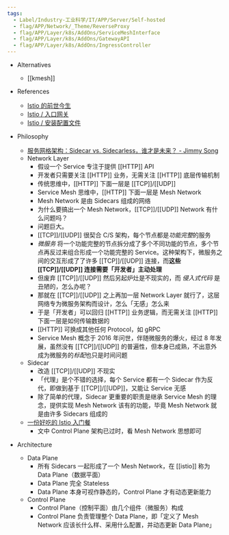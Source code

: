 ```yaml
---
tags:
  - Label/Industry-工业科学/IT/APP/Server/Self-hosted
  - flag/APP/Network/_Theme/ReverseProxy
  - flag/APP/Layer/k8s/AddOns/ServiceMeshInterface
  - flag/APP/Layer/k8s/AddOns/GatewayAPI
  - flag/APP/Layer/k8s/AddOns/IngressController
---
```


- Alternatives
    - [[kmesh]]

- References
    - [Istio 的前世今生](https://morven.life/posts/istio-history/)
    - [Istio / 入口网关](https://istio.io/latest/zh/docs/tasks/traffic-management/ingress/ingress-control/)
    - [Istio / 安装配置文件](https://istio.io/latest/zh/docs/setup/additional-setup/config-profiles/)

- Philosophy
    - [服务网格架构：Sidecar vs. Sidecarless，谁才是未来？ - Jimmy Song](https://jimmysong.io/blog/service-mesh-sidecar-vs-sidecarless-debate/)
    - Network Layer
        - 假设一个 Service 专注于提供 [[HTTP]] API
        - 开发者只需要关注 [[HTTP]] 业务，无需关注 [[HTTP]] 底层传输机制
        - 传统思维中，[[HTTP]] 下面一层是 [[TCP]]/[[UDP]]
        - Service Mesh 思维中，[[HTTP]] 下面一层是 Mesh Network
        - Mesh Network 是由 Sidecars 组成的网络
        - 为什么要搞出一个 Mesh Network，[[TCP]]/[[UDP]] Network 有什么问题吗？
        - 问题巨大。
        - [[TCP]]/[[UDP]] 很契合 C/S 架构，每个节点都是*功能完整*的服务
        - *微服务* 将一个功能完整的节点拆分成了多个不同功能的节点，多个节点再反过来组合形成一个功能完整的 Service。这种架构下，微服务之间的交互形成了了许多 [[TCP]]/[[UDP]] 连接，而**这些 [[TCP]]/[[UDP]] 连接需要「开发者」主动处理**
        - 但废弃 [[TCP]]/[[UDP]] 然后另起炉灶是不现实的，而 *侵入式代码* 是丑陋的，怎么办呢？
        - 那就在 [[TCP]]/[[UDP]] 之上再加一层 Network Layer 就行了，这层网络专为微服务架构而设计，怎么「无感」怎么来
        - 于是「开发者」可以回归 [[HTTP]] 业务逻辑，而无需关注 [[HTTP]] 下面一层是如何传输数据的
        - [[HTTP]] 可换成其他任何 Protocol，如 gRPC
        - Service Mesh 概念于 2016 年问世，伴随微服务的爆火，经过 8 年发展，虽然没有 [[TCP]]/[[UDP]] 的普遍性，但本身已成熟，不出意外成为微服务的*标配*也只是时间问题
    - Sidecar
        - 改造 [[TCP]]/[[UDP]] 不现实
        - 「代理」是个不错的选择，每个 Service 都有一个 Sidecar 作为反代，即做到基于 [[TCP]]/[[UDP]]，又能让 Service 无感
        - 除了简单的代理，Sidecar 更重要的职责是继承 Service Mesh 的理念，提供实现 Mesh Network 该有的功能，毕竟 Mesh Network 就是由许多 Sidecars 组成的
    - [一份好吃的 Istio 入门餐](https://morven.life/posts/getting-started-with-istio/)
        - 文中 Control Plane 架构已过时，看 Mesh Network 思想即可

- Architecture
    - Data Plane
        - 所有 Sidecars 一起形成了一个 Mesh Network，在 [[istio]] 称为 Data Plane（数据平面）
        - Data Plane 完全 Stateless
        - Data Plane 本身可视作静态的，Control Plane 才有动态更新能力
    - Control Plane
        - Control Plane（控制平面）由几个组件（微服务）构成
        - Control Plane 负责管理整个 Data Plane，即「定义了 Mesh Network 应该长什么样、采用什么配置，并动态更新 Data Plane」
